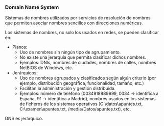 ### Domain Name System
Sistemas de nombres utilizados por servicios de resolución de nombres que permiten asociar nombres sencillos con direcciones numéricas. 

Los sistemas de nombres, no solo los usados en redes, se pueden clasificar en:
- Planos:
	- Uso de nombres sin ningún tipo de agrupamiento.
	- No existe una jerarquía que permita clasificar dichos nombres.
	- Ejemplos: DNIs, nombres de ciudades, nombres de calles, nombres NetBIOS de Windows, etc.
- Jerárquicos:
	- Uso de nombres agrupados y clasificados según algún criterio (por ejemplo, distribución geográfica, funcionalidad, tamaño, etc.)
	- Facilitan la administración y gestión distribuida.
	- Ejemplos: número de teléfono (0034918889999, 0034 → identifica a España, 91 → identifica a Madrid), nombres usados en los sistemas de ficheros de los sistemas operativos (C:\datos\apuntes.txt, C:\examen\apuntes.txt, /media/Datos/apuntes.txt), etc.

DNS es jerárquico.